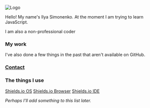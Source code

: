 ![Logo](logo.png)

Hello! My name's Ilya Simonenko. At the moment I am trying to learn JavaScript.

I am also a non-professional coder

### My work

I've also done a few things in the past that aren't available on GitHub.

### [Contact](https://simonenkoilya.github.io/)

### The things I use

[Shields.io OS](https://img.shields.io/badge/OS-Windows%2011-blue?style=for-the-badge&logo=microsoft) [Shields.io Browser](https://img.shields.io/badge/Browser-Microsoft%20Edge-blue?style=for-the-badge&logo=microsoftedge) [Shields.io IDE](https://img.shields.io/badge/IDE-VSCode-blueviolet?style=for-the-badge&logo=visualstudiocode)

*Perhaps I'll add something to this list later.*
